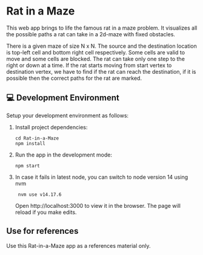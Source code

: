 # Rat in a Maze

This web app brings to life the famous rat in a maze problem. It visualizes all the possible paths a rat can take in a 2d-maze with fixed obstacles.

There is a given maze of size N x N. The source and the destination location is top-left cell and bottom right cell respectively. Some cells are valid to move and some cells are blocked. The rat can take only one step to the right or down at a time. If the rat starts moving from start vertex to destination vertex, we have to find if the rat can reach the destination, if it is possible then the correct paths for the rat are marked.

## 💻 Development Environment

Setup your development environment as follows:


1. Install project dependencies:
    ```
    cd Rat-in-a-Maze
    npm install
    ```

2. Run the app in the development mode:
    ```
    npm start
    ```

3. In case it fails in latest node, you can switch to node version 14 using nvm
   ```
    nvm use v14.17.6
    ```

    Open http://localhost:3000 to view it in the browser.
    The page will reload if you make edits.

## Use for references

Use this Rat-in-a-Maze app as a references material only. 
